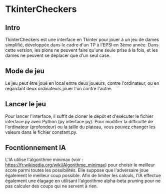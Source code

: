 # TkinterCheckers
## Intro
TkinterCheckers est une interface en Tkinter pour jouer à un jeu de dames simplifié, développée dans le cadre d'un TP à l'EPSI en 3ème année. Dans cette version, les pions ne peuvent faire qu'une seule prise à la fois, et les dames ne peuvent se déplacer que d'un seul case.

## Mode de jeu
Le jeu peut être joué en local entre deux joueurs, contre l'ordinateur, ou en regardant deux ordinateurs jouer l'un contre l'autre.

## Lancer le jeu
Pour lancer l'interface, il suffit de cloner le dépôt et d'exécuter le fichier interface.py avec Python (py interface.py). Pour modifier la difficulté de l'ordinateur (profondeur) ou la taille du plateau, vous pouvez changer les valeurs dans le fichier constant.py.

## Focntionnement IA
L'IA utilise l'algorithme minimax (voir : https://fr.wikipedia.org/wiki/Algorithme_minimax) pour choisir le meilleur score parmi toutes les possibilités. Elle suppose que l'adversaire joue également le meilleur coup possible. Afin de limiter les calculs, l'IA effectue également une élagage en utilisant l'algorithme alpha-beta pruning pour ne pas calculer des coups qui ne servent à rien.
